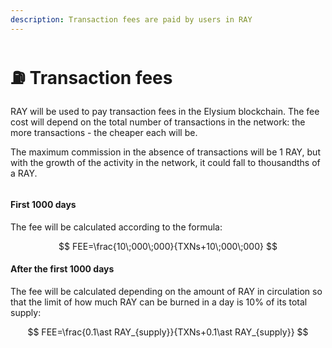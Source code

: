```yaml
---
description: Transaction fees are paid by users in RAY
---
```


# ⛽ Transaction fees

RAY will be used to pay transaction fees in the Elysium blockchain. The fee cost will depend on the total number of transactions in the network: the more transactions - the cheaper each will be.

The maximum commission in the absence of transactions will be 1 RAY, but with the growth of the activity in the network, it could fall to thousandths of a RAY.

<figure><img src="../../.gitbook/assets/Fees.jpg" alt=""><figcaption></figcaption></figure>

#### First 1000 days

The fee will be calculated according to the formula:

$$
FEE=\frac{10\;000\;000}{TXNs+10\;000\;000}
$$

#### After the first 1000 days

The fee will be calculated depending on the amount of RAY in circulation so that the limit of how much RAY can be burned in a day is 10% of its total supply:

$$
FEE=\frac{0.1\ast RAY_{supply}}{TXNs+0.1\ast RAY_{supply}}
$$






